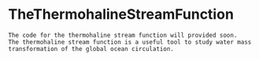 # TheThermohalineStreamFunction

    The code for the thermohaline stream function will provided soon. 
    The thermohaline stream function is a useful tool to study water mass transformation of the global ocean circulation. 

